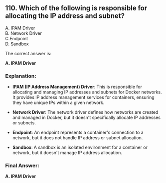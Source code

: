## 110. Which of the following is responsible for allocating the IP address and subnet?
A. IPAM Driver  
B. Network Driver  
C.Endpoint  
D. Sandbox  

The correct answer is:

**A. IPAM Driver**

### **Explanation:**

- **IPAM (IP Address Management) Driver**: This is responsible for allocating and managing IP addresses and subnets for Docker networks. It provides IP address management services for containers, ensuring they have unique IPs within a given network.

- **Network Driver**: The network driver defines how networks are created and managed in Docker, but it doesn't specifically allocate IP addresses or subnets.

- **Endpoint**: An endpoint represents a container's connection to a network, but it does not handle IP address or subnet allocation.

- **Sandbox**: A sandbox is an isolated environment for a container or network, but it doesn't manage IP address allocation.

### **Final Answer:**
**A. IPAM Driver**
